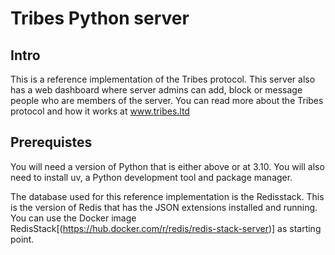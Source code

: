 # Tribes Python server

## Intro
This is a reference implementation of the Tribes protocol. This server also has a web dashboard where server admins can add, block or message people who are members of the server. You can read more about the Tribes protocol and how it works at www.tribes.ltd

## Prerequistes
You will need a version of Python that is either above or at 3.10. You will also need to install uv, a Python development tool and package manager. 

The database used for this reference implementation is the Redisstack. This is the version of Redis that has the JSON extensions installed and running. You can use the Docker image RedisStack[(https://hub.docker.com/r/redis/redis-stack-server)] as starting point. 

